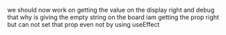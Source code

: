 we should now work on getting the value on the display right and debug that why is giving the empty string on the board iam getting the prop right but can not set that prop even not by using useEffect